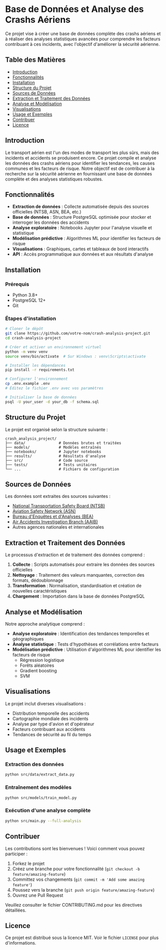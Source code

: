 # Base de Données et Analyse des Crashs Aériens

Ce projet vise à créer une base de données complète des crashs aériens et à réaliser des analyses statistiques avancées pour comprendre les facteurs contribuant à ces incidents, avec l'objectif d'améliorer la sécurité aérienne.

## Table des Matières
- [Introduction](#introduction)
- [Fonctionnalités](#fonctionnalités)
- [Installation](#installation)
- [Structure du Projet](#structure-du-projet)
- [Sources de Données](#sources-de-données)
- [Extraction et Traitement des Données](#extraction-et-traitement-des-données)
- [Analyse et Modélisation](#analyse-et-modélisation)
- [Visualisations](#visualisations)
- [Usage et Exemples](#usage-et-exemples)
- [Contribuer](#contribuer)
- [Licence](#licence)

## Introduction

Le transport aérien est l'un des modes de transport les plus sûrs, mais des incidents et accidents se produisent encore. Ce projet compile et analyse les données des crashs aériens pour identifier les tendances, les causes communes et les facteurs de risque. Notre objectif est de contribuer à la recherche sur la sécurité aérienne en fournissant une base de données complète et des analyses statistiques robustes.

## Fonctionnalités

- **Extraction de données** : Collecte automatisée depuis des sources officielles (NTSB, ASN, BEA, etc.)
- **Base de données** : Structure PostgreSQL optimisée pour stocker et interroger les données des accidents
- **Analyse exploratoire** : Notebooks Jupyter pour l'analyse visuelle et statistique
- **Modélisation prédictive** : Algorithmes ML pour identifier les facteurs de risque
- **Visualisations** : Graphiques, cartes et tableaux de bord interactifs
- **API** : Accès programmatique aux données et aux résultats d'analyse

## Installation

### Prérequis
- Python 3.8+
- PostgreSQL 12+
- Git

### Étapes d'installation

```bash
# Cloner le dépôt
git clone https://github.com/votre-nom/crash-analysis-project.git
cd crash-analysis-project

# Créer et activer un environnement virtuel
python -m venv venv
source venv/bin/activate  # Sur Windows : venv\Scripts\activate

# Installer les dépendances
pip install -r requirements.txt

# Configurer l'environnement
cp .env.example .env
# Éditez le fichier .env avec vos paramètres

# Initialiser la base de données
psql -U your_user -d your_db -f schema.sql
```

## Structure du Projet

Le projet est organisé selon la structure suivante :
```
crash_analysis_project/
├── data/               # Données brutes et traitées
├── models/             # Modèles entraînés
├── notebooks/          # Jupyter notebooks
├── results/            # Résultats d'analyse
├── src/                # Code source
├── tests/              # Tests unitaires
└── ...                 # Fichiers de configuration
```

## Sources de Données

Les données sont extraites des sources suivantes :
- [National Transportation Safety Board (NTSB)](https://www.ntsb.gov/Pages/AviationQueryv2.aspx)
- [Aviation Safety Network (ASN)](https://asn.flightsafety.org/)
- [Bureau d'Enquêtes et d'Analyses (BEA)](https://www.bea.aero/en/investigation-reports/list-of-reports)
- [Air Accidents Investigation Branch (AAIB)](https://www.gov.uk/government/organisations/air-accidents-investigation-branch)
- Autres agences nationales et internationales

## Extraction et Traitement des Données

Le processus d'extraction et de traitement des données comprend :

1. **Collecte** : Scripts automatisés pour extraire les données des sources officielles
2. **Nettoyage** : Traitement des valeurs manquantes, correction des formats, dédoublonnage
3. **Transformation** : Normalisation, standardisation et création de nouvelles caractéristiques
4. **Chargement** : Importation dans la base de données PostgreSQL

## Analyse et Modélisation

Notre approche analytique comprend :

- **Analyse exploratoire** : Identification des tendances temporelles et géographiques
- **Analyse statistique** : Tests d'hypothèses et corrélations entre facteurs
- **Modélisation prédictive** : Utilisation d'algorithmes ML pour identifier les facteurs de risque
  - Régression logistique
  - Forêts aléatoires
  - Gradient boosting
  - SVM

## Visualisations

Le projet inclut diverses visualisations :
- Distribution temporelle des accidents
- Cartographie mondiale des incidents
- Analyse par type d'avion et d'opérateur
- Facteurs contribuant aux accidents
- Tendances de sécurité au fil du temps

## Usage et Exemples

### Extraction des données
```bash
python src/data/extract_data.py
```

### Entraînement des modèles
```bash
python src/models/train_model.py
```

### Exécution d'une analyse complète
```bash
python src/main.py --full-analysis
```

## Contribuer

Les contributions sont les bienvenues ! Voici comment vous pouvez participer :

1. Forkez le projet
2. Créez une branche pour votre fonctionnalité (`git checkout -b feature/amazing-feature`)
3. Committez vos changements (`git commit -m 'Add some amazing feature'`)
4. Poussez vers la branche (`git push origin feature/amazing-feature`)
5. Ouvrez une Pull Request

Veuillez consulter le fichier CONTRIBUTING.md pour les directives détaillées.

## Licence

Ce projet est distribué sous la licence MIT. Voir le fichier `LICENSE` pour plus d'informations.
